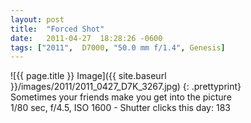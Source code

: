 ```yaml
---
layout: post
title:  "Forced Shot"
date:   2011-04-27  18:28:26 -0600
tags: ["2011",  D7000, "50.0 mm f/1.4", Genesis]
---
```

![{{ page.title }} Image]({{ site.baseurl }}/images/2011/2011_0427_D7K_3267.jpg)
{: .prettyprint}  
Sometimes your friends make you get into the picture  
1/80 sec, f/4.5, ISO 1600 - Shutter clicks this day: 183